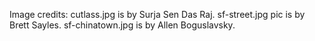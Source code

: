
Image credits:
cutlass.jpg is by Surja Sen Das Raj.
sf-street.jpg pic is by Brett Sayles.
sf-chinatown.jpg is by Allen Boguslavsky.
